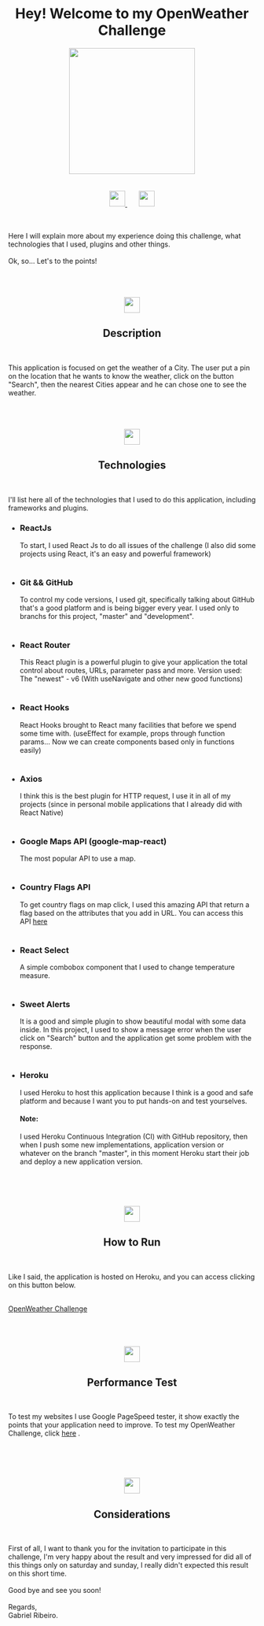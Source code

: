 <div align="center">
    <h1>Hey! Welcome to my OpenWeather Challenge</h1>
</div>

<div width="100%" align="center">
    <img width="256px" height="256px" src="https://avatars1.githubusercontent.com/u/58861192?v=4">
</div>

<br>
<br>

<div align="center">
    <a href="https://github.com/gabrielcarreiraribeiro">
        <img width="32px" height="32px" src="https://www.flaticon.com/svg/static/icons/svg/733/733609.svg"/>
    </a>
    &nbsp;&nbsp;&nbsp;&nbsp;&nbsp;
    <a href="https://www.linkedin.com/in/gabrielcarreiraribeiro">
        <img width="32px" height="32px" src="https://www.flaticon.com/svg/static/icons/svg/174/174857.svg"/>
    </a>
</div>

<br>
<br>

<span>Here I will explain more about my experience doing this challenge, what technologies that I used, plugins and other things.</span>
<br>
<br>
<span>Ok, so... Let's to the points!</span>
<br>
<br>

<br>
<br>
<div align="center">
    <img width="32px" height="32px" src="https://www.flaticon.com/svg/static/icons/svg/3176/3176218.svg"/>
    <h2>Description</h2>
</div>
<br>

<span>This application is focused on get the weather of a City.</span>
<span>The user put a pin on the location that he wants to know the weather, click on the button "Search", then the nearest Cities appear and he can chose one to see the weather.</span>
<br>
<br>

<br>
<br>
<div align="center">
    <img width="32px" height="32px" src="https://www.flaticon.com/svg/static/icons/svg/900/900618.svg"/>
    <h2>Technologies</h2>
</div>
<br>

<span>I'll list here all of the technologies that I used to do this application, including frameworks and plugins.</span>

<ul>
    <li>
        <h3>ReactJs</h3>
        <span>To start, I used React Js to do all issues of the challenge (I also did some projects using React, it's an easy and powerful framework)</span>
    </li>
    <br>
    <li>
        <h3>Git && GitHub</h3>
        <span>To control my code versions, I used git, specifically talking about GitHub that's a good platform and is being bigger every year.</span>
        <span>I used only to branchs for this project, "master" and "development".</span>
    </li>
    <br>
    <li>
        <h3>React Router</h3>
        <span>This React plugin is a powerful plugin to give your application the total control about routes, URLs, parameter pass and more.</span>
        <span>Version used: The "newest" - v6 (With useNavigate and other new good functions)</span>
    </li>
    <br>
    <li>
        <h3>React Hooks</h3>
        <span>React Hooks brought to React many facilities that before we spend some time with. (useEffect for example, props through function params... Now we can create components based only in functions easily)</span>
    </li>
    <br>
    <li>
        <h3>Axios</h3>
        <span>I think this is the best plugin for HTTP request, I use it in all of my projects (since in personal mobile applications that I already did with React Native)</span>
    </li>
    <br>
    <li>
        <h3>Google Maps API (google-map-react)</h3>
        <span>The most popular API to use a map.</span>
    </li>
    <br>
    <li>
        <h3>Country Flags API</h3>
        <span>To get country flags on map click, I used this amazing API that return a flag based on the attributes that you add in URL.</span>
        <span>You can access this API <a href="https://www.countryflags.io/">here</a></span>
    </li>
    <br>
    <li>
        <h3>React Select</h3>
        <span>A simple combobox component that I used to change temperature measure.</span>
    </li>
    <br>
    <li>
        <h3>Sweet Alerts</h3>
        <span>It is a good and simple plugin to show beautiful modal with some data inside.</span>
        <span>In this project, I used to show a message error when the user click on "Search" button and the application get some problem with the response.</span>
    </li>
    <br>
    <li>
        <h3>Heroku</h3>
        <span>I used Heroku to host this application because I think is a good and safe platform and because I want you to put hands-on and test yourselves.</span>
        <h4>Note:</h4>
        <span>I used Heroku Continuous Integration (CI) with GitHub repository, then when I push some new implementations, application version or whatever on the branch "master", in this moment Heroku start their job and deploy a new application version. </span>
    </li>
</ul>

<br>
<br>

<br>
<br>
<div align="center">
    <img width="32px" height="32px" src="https://www.flaticon.com/svg/static/icons/svg/922/922656.svg"/>
    <h2>How to Run</h2>
</div>
<br>

<span>Like I said, the application is hosted on Heroku, and you can access clicking on this button below.</span>
<br>
<br>
<div>
    <a href="https://react-open-weather-challenge.herokuapp.com/">
        <div>OpenWeather Challenge</div>
    </a>
</div>

<br>
<br>

<br>
<br>
<div align="center">
    <img width="32px" height="32px" src="https://www.flaticon.com/svg/static/icons/svg/2716/2716350.svg"/>
    <h2>Performance Test</h2>
</div>
<br>

<span>To test my websites I use Google PageSpeed tester, it show exactly the points that your application need to improve.</span>
<span>To test my OpenWeather Challenge, click <a href="https://developers.google.com/speed/pagespeed/insights/?hl=pt-br&url=https%3A%2F%2Freact-open-weather-challenge.herokuapp.com%2F&tab=desktop">here</a> .</span>

<br>
<br>

<br>
<br>
<div align="center">
    <img width="32px" height="32px" src="https://www.flaticon.com/svg/static/icons/svg/3062/3062779.svg"/>
    <h2>Considerations</h2>
</div>
<br>

<span>First of all, I want to thank you for the invitation to participate in this challenge, I'm very happy about the result and very impressed for did all of this things only on saturday and sunday, I really didn't expected this result on this short time.
<br>
<br>
Good bye and see you soon!
<br>
<br>
Regards,
<br>
Gabriel Ribeiro.
</span>